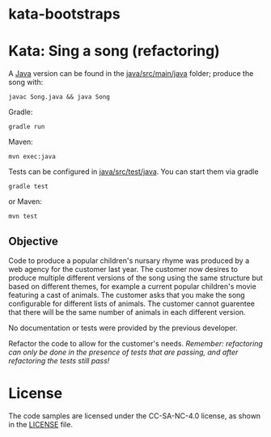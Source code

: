 # kata-bootstraps

# Kata: Sing a song (refactoring)

A [Java](https://www.java.com/) version can be found in the [java/src/main/java](java/src/main/java) folder; produce the song with:

	javac Song.java && java Song

Gradle:

	gradle run

Maven:

	mvn exec:java

Tests can be configured in [java/src/test/java](java/src/test/java). You can start them via gradle

	gradle test

or Maven:

	mvn test


## Objective

Code to produce a popular children's nursary rhyme was produced by a web agency for the customer last year. The customer now desires to produce multiple different versions of the song using the same structure but based on different themes, for example a current popular children's movie featuring a cast of animals. The customer asks that you make the song configurable for different lists of animals. The customer cannot guarentee that there will be the same number of animals in each different version.

No documentation or tests were provided by the previous developer.

Refactor the code to allow for the customer's needs.
_Remember: refactoring can only be done in the presence of tests that are passing, and after refactoring the tests still pass!_

# License
The code samples are licensed under the CC-SA-NC-4.0 license, as shown in the [LICENSE](/LICENSE) file.
